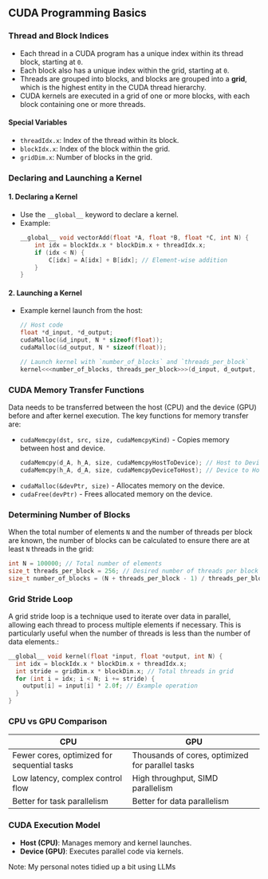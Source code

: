 ## CUDA Programming Basics

### Thread and Block Indices
- Each thread in a CUDA program has a unique index within its thread block, starting at `0`.
- Each block also has a unique index within the grid, starting at `0`.
- Threads are grouped into blocks, and blocks are grouped into a **grid**, which is the highest entity in the CUDA thread hierarchy.
- CUDA kernels are executed in a grid of one or more blocks, with each block containing one or more threads.

#### Special Variables
- `threadIdx.x`: Index of the thread within its block.
- `blockIdx.x`: Index of the block within the grid.
- `gridDim.x`: Number of blocks in the grid.

### Declaring and Launching a Kernel
#### 1. **Declaring a Kernel**
- Use the `__global__` keyword to declare a kernel.
- Example:
  ```cpp
  __global__ void vectorAdd(float *A, float *B, float *C, int N) {
      int idx = blockIdx.x * blockDim.x + threadIdx.x;
      if (idx < N) {
          C[idx] = A[idx] + B[idx]; // Element-wise addition
      }
  }
  ```

#### 2. **Launching a Kernel**
- Example kernel launch from the host:
  ```cpp
  // Host code
  float *d_input, *d_output;
  cudaMalloc(&d_input, N * sizeof(float));
  cudaMalloc(&d_output, N * sizeof(float));

  // Launch kernel with `number_of_blocks` and `threads_per_block`
  kernel<<<number_of_blocks, threads_per_block>>>(d_input, d_output, N);
  ```

### CUDA Memory Transfer Functions
Data needs to be transferred between the host (CPU) and the device (GPU) before and after kernel execution. The key functions for memory transfer are:

- `cudaMemcpy(dst, src, size, cudaMemcpyKind)` - Copies memory between host and device.
  ```cpp
  cudaMemcpy(d_A, h_A, size, cudaMemcpyHostToDevice); // Host to Device
  cudaMemcpy(h_A, d_A, size, cudaMemcpyDeviceToHost); // Device to Host
  ```
- `cudaMalloc(&devPtr, size)` - Allocates memory on the device.
- `cudaFree(devPtr)` - Frees allocated memory on the device.


### Determining Number of Blocks
When the total number of elements `N` and the number of threads per block are known, the number of blocks can be calculated to ensure there are at least `N` threads in the grid:
```cpp
int N = 100000; // Total number of elements
size_t threads_per_block = 256; // Desired number of threads per block
size_t number_of_blocks = (N + threads_per_block - 1) / threads_per_block;
```

### Grid Stride Loop
A grid stride loop is a technique used to iterate over data in parallel, allowing each thread to process multiple elements if necessary. This is particularly useful when the number of threads is less than the number of data elements.:
```cpp
__global__ void kernel(float *input, float *output, int N) {
  int idx = blockIdx.x * blockDim.x + threadIdx.x;
  int stride = gridDim.x * blockDim.x; // Total threads in grid
  for (int i = idx; i < N; i += stride) {
    output[i] = input[i] * 2.0f; // Example operation
  }
}
```

### CPU vs GPU Comparison
| **CPU**                                  | **GPU**                                  |
|------------------------------------------|------------------------------------------|
| Fewer cores, optimized for sequential tasks | Thousands of cores, optimized for parallel tasks |
| Low latency, complex control flow        | High throughput, SIMD parallelism        |
| Better for task parallelism               | Better for data parallelism               |

### CUDA Execution Model
- **Host (CPU)**: Manages memory and kernel launches.
- **Device (GPU)**: Executes parallel code via kernels.

Note: My personal notes tidied up a bit using LLMs
